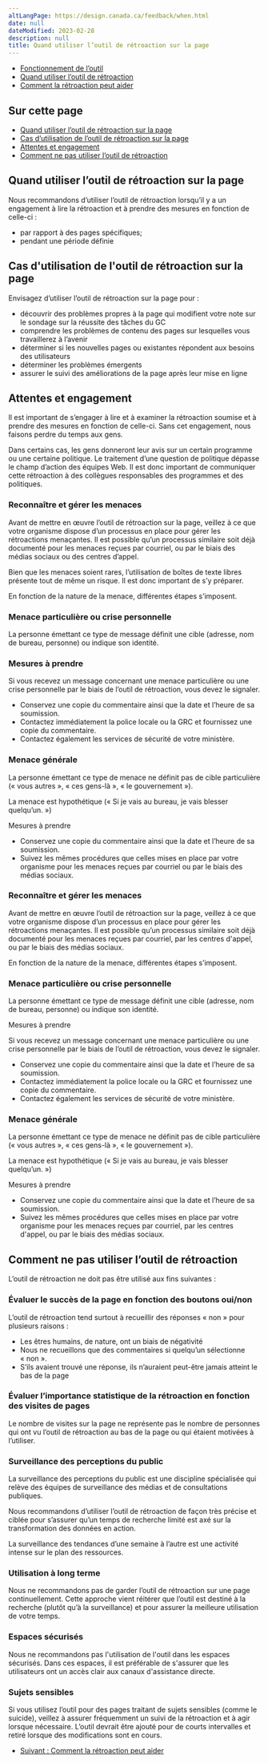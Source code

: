 ```yaml
---
altLangPage: https://design.canada.ca/feedback/when.html
date: null
dateModified: 2023-02-28
description: null
title: Quand utiliser l’outil de rétroaction sur la page
---
```


<div class="gc-stp-stp">
  <div class="row">
    <ul class="toc lst-spcd col-md-12">
      <li class="col-md-4 col-sm-6"><a class="list-group-item" href="fonctionnement.html">Fonctionnement de l’outil</a></li>
      <li class="col-md-4 col-sm-6"><a class="list-group-item active" href="quand.html">Quand utiliser l’outil de rétroaction</a></li>
      <li class="col-md-4 col-sm-6"><a class="list-group-item" href="ameliorer.html">Comment la rétroaction peut aider</a></li>
    </ul>
  </div>
</div>

## Sur cette page

* [Quand utiliser l’outil de rétroaction sur la page](#quand-utiliser-loutil-de-rétroaction-sur-la-page)
* [Cas d’utilisation de l’outil de rétroaction sur la page](#cas-dutilisation-de-loutil-de-rétroaction-sur-la-page)
* [Attentes et engagement](#attentes-et-engagement)
* [Comment ne pas utiliser l’outil de rétroaction](#comment-ne-pas-utiliser-loutil-de-rétroaction)


## Quand utiliser l’outil de rétroaction sur la page

Nous recommandons d’utiliser l’outil de rétroaction lorsqu’il y a un engagement à lire la rétroaction et à prendre des mesures en fonction de celle-ci&nbsp;:

* par rapport à des pages spécifiques;
* pendant une période définie

## Cas d'utilisation de l'outil de rétroaction sur la page

Envisagez d’utiliser l’outil de rétroaction sur la page pour&nbsp;:

* découvrir des problèmes propres à la page qui modifient votre note sur le sondage sur la réussite des tâches du GC
* comprendre les problèmes de contenu des pages sur lesquelles vous travaillerez à l’avenir
* déterminer si les nouvelles pages ou existantes répondent aux besoins des utilisateurs
* déterminer les problèmes émergents
* assurer le suivi des améliorations de la page après leur mise en ligne



## Attentes et engagement

Il est important de s’engager à lire et à examiner la rétroaction soumise et à prendre des mesures en fonction de celle-ci. Sans cet engagement, nous faisons perdre du temps aux gens.

Dans certains cas, les gens donneront leur avis sur un certain programme ou une certaine politique. Le traitement d’une question de politique dépasse le champ d’action des équipes Web. Il est donc important de communiquer cette rétroaction à des collègues responsables des programmes et des politiques.

### Reconnaître et gérer les menaces
Avant de mettre en œuvre l’outil de rétroaction sur la page, veillez à ce que votre organisme dispose d’un processus en place pour gérer les rétroactions menaçantes. Il est possible qu’un processus similaire soit déjà documenté pour les menaces reçues par courriel, ou par le biais des médias sociaux ou des centres d’appel.

Bien que les menaces soient rares, l’utilisation de boîtes de texte libres présente tout de même un risque. Il est donc important de s’y préparer.

En fonction de la nature de la menace, différentes étapes s’imposent.

### Menace particulière ou crise personnelle
La personne émettant ce type de message définit une cible (adresse, nom de bureau, personne) ou indique son identité.

### Mesures à prendre

Si vous recevez un message concernant une menace particulière ou une crise personnelle par le biais de l’outil de rétroaction, vous devez le signaler.
* Conservez une copie du commentaire ainsi que la date et l’heure de sa soumission.
* Contactez immédiatement la police locale ou la GRC et fournissez une copie du commentaire.
* Contactez également les services de sécurité de votre ministère.

### Menace générale
La personne émettant ce type de menace ne définit pas de cible particulière (« vous autres », « ces gens-là », « le gouvernement »).

La menace est hypothétique (« Si je vais au bureau, je vais blesser quelqu’un. »)

Mesures à prendre

* Conservez une copie du commentaire ainsi que la date et l’heure de sa soumission.
* Suivez les mêmes procédures que celles mises en place par votre organisme pour les menaces reçues par courriel ou par le biais des médias sociaux.


### Reconnaître et gérer les menaces
Avant de mettre en œuvre l’outil de rétroaction sur la page, veillez à ce que votre organisme dispose d’un processus en place pour gérer les rétroactions menaçantes. Il est possible qu’un processus similaire soit déjà documenté pour les menaces reçues par courriel, par les centres d'appel, ou par le biais des médias sociaux.

En fonction de la nature de la menace, différentes étapes s’imposent.

### Menace particulière ou crise personnelle
La personne émettant ce type de message définit une cible (adresse, nom de bureau, personne) ou indique son identité.

Mesures à prendre

Si vous recevez un message concernant une menace particulière ou une crise personnelle par le biais de l’outil de rétroaction, vous devez le signaler.

* Conservez une copie du commentaire ainsi que la date et l’heure de sa soumission.
* Contactez immédiatement la police locale ou la GRC et fournissez une copie du commentaire.
* Contactez également les services de sécurité de votre ministère.

### Menace générale
La personne émettant ce type de menace ne définit pas de cible particulière (« vous autres », « ces gens-là », « le gouvernement »).

La menace est hypothétique (« Si je vais au bureau, je vais blesser quelqu’un. »)

Mesures à prendre

* Conservez une copie du commentaire ainsi que la date et l’heure de sa soumission.
* Suivez les mêmes procédures que celles mises en place par votre organisme pour les menaces reçues par courriel, par les centres d'appel, ou par le biais des médias sociaux.


## Comment ne pas utiliser l’outil de rétroaction

L’outil de rétroaction ne doit pas être utilisé aux fins suivantes&nbsp;:

### Évaluer le succès de la page en fonction des boutons oui/non

L’outil de rétroaction tend surtout à recueillir des réponses «&nbsp;non&nbsp;» pour plusieurs raisons&nbsp;:

* Les êtres humains, de nature, ont un biais de négativité
* Nous ne recueillons que des commentaires si quelqu’un sélectionne «&nbsp;non&nbsp;».
* S’ils avaient trouvé une réponse, ils n’auraient peut-être jamais atteint le bas de la page

### Évaluer l’importance statistique de la rétroaction en fonction des visites de pages

Le nombre de visites sur la page ne représente pas le nombre de personnes qui ont vu l’outil de rétroaction au bas de la page ou qui étaient motivées à l’utiliser.

### Surveillance des perceptions du public

La surveillance des perceptions du public est une discipline spécialisée qui relève des équipes de surveillance des médias et de consultations publiques.

Nous recommandons d’utiliser l’outil de rétroaction de façon très précise et ciblée pour s’assurer qu’un temps de recherche limité est axé sur la transformation des données en action.

La surveillance des tendances d’une semaine à l’autre est une activité intense sur le plan des ressources.

### Utilisation à long terme

Nous ne recommandons pas de garder l’outil de rétroaction sur une page continuellement. Cette approche vient réitérer que l’outil est destiné à la recherche (plutôt qu’à la surveillance) et pour assurer la meilleure utilisation de votre temps.


### Espaces sécurisés

Nous ne recommandons pas l'utilisation de l'outil dans les espaces sécurisés. Dans ces espaces, il est préférable de s'assurer que les utilisateurs ont un accès clair aux canaux d'assistance directe.

### Sujets sensibles
Si vous utilisez l’outil pour des pages traitant de sujets sensibles (comme le suicide), veillez à assurer fréquemment un suivi de la rétroaction et à agir lorsque nécessaire. L’outil devrait être ajouté pour de courts intervalles et retiré lorsque des modifications sont en cours.



<nav role="navigation" class="mrgn-bttm-lg">
  <ul class="pager">
    <li class="next"><a href="ameliorer.html" rel="next">Suivant&nbsp;: Comment la rétroaction peut aider</a></li>
  </ul>
</nav>
